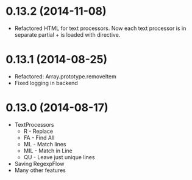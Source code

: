 # 0.13.2 (2014-11-08)

* Refactored HTML for text processors. Now each text processor is in separate partial + is loaded with directive.

# 0.13.1 (2014-08-25)

* Refactored: Array.prototype.removeItem
* Fixed logging in backend

# 0.13.0 (2014-08-17)

* TextProcessors
	- R - Replace
	- FA - Find All
	- ML - Match lines
	- MIL - Match in Line
	- QU - Leave just unique lines
* Saving RegexpFlow
* Many other features

